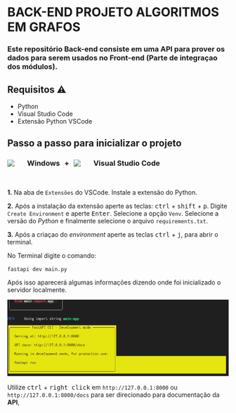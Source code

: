# BACK-END PROJETO ALGORITMOS EM GRAFOS

### Este repositório Back-end consiste em uma API para prover os dados para serem usados no Front-end (Parte de integraçao dos módulos).

## Requisitos ⚠️



- Python
- Visual Studio Code
- Extensão Python VSCode

## Passo a passo para inicializar o projeto

### <div style="width: 100%; display: flex; align-items: center"><img width=35 src="https://skillicons.dev/icons?i=windows" /><p style="margin: 0; margin-left: 10px">Windows</p><p style="margin: 0 10px">+</p><img width=35 src="https://skillicons.dev/icons?i=vscode" /><p style="margin: 0; margin-left: 10px">Visual Studio Code</p></div>

<br>

**1.** Na aba de `Extensões` do VSCode. Instale a extensão do Python.

**2.** Após a instalação da extensão aperte as teclas: <kbd>ctrl</kbd> + <kbd>shift</kbd> + <kbd>p</kbd>. Digite `Create Environment` e aperte <kbd>Enter</kbd>. Selecione a opção `Venv`. Selecione a versão do _Python_ e finalmente selecione o arquivo `requirements.txt`.

**3.** Após a criaçao do _environment_ aperte as teclas <kbd>ctrl</kbd> + <kbd>j</kbd>, para abrir o terminal.

No Terminal digite o comando:
```shell
fastapi dev main.py
```

Após isso aparecerá algumas informações dizendo onde foi inicializado o servidor localmente.

![alt text](image.png)

 Utilize <kbd>ctrl</kbd> + <kbd>right click</kbd> em `http://127.0.0.1:8000` ou `http://127.0.0.1:8000/docs` para ser direcionado para documentação da **API**,

